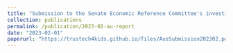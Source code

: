 ```yaml
---
title: "Submission to the Senate Economic Reference Committee's investigation into the Influence of International Digital Platforms: Representing young people's thoughts and opinions"
collection: publications
permalink: /publication/2023-02-au-report
date: "2023-02-01"
paperurl: "https://trustech4kids.github.io/files/AusSubmission202302.pdf"
---
```

